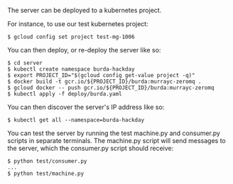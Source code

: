 The server can be deployed to a kubernetes project.

For instance, to use our test kubernetes project:
```
$ gcloud config set project test-mg-1006
```

You can then deploy, or re-deploy the server like so:

```
$ cd server
$ kubectl create namespace burda-hackday
$ export PROJECT_ID="$(gcloud config get-value project -q)"
$ docker build -t gcr.io/${PROJECT_ID}/burda:murrayc-zeromq .
$ gcloud docker -- push gcr.io/${PROJECT_ID}/burda:murrayc-zeromq
$ kubectl apply -f deploy/burda.yaml
```

You can then discover the server's IP address like so:
```
$ kubectl get all --namespace=burda-hackday
```

You can test the server by running the test machine.py and consumer.py scripts in separate terminals.
The machine.py script will send messages to the server, which the consumer.py script should receive:
```
$ python test/consumer.py
...
$ python test/machine.py
```

